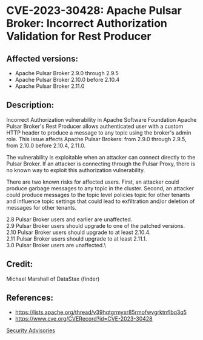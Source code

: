 # CVE-2023-30428: Apache Pulsar Broker: Incorrect Authorization Validation for Rest Producer 

## Affected versions:

- Apache Pulsar Broker 2.9.0 through 2.9.5
- Apache Pulsar Broker 2.10.0 before 2.10.4
- Apache Pulsar Broker 2.11.0

## Description:

Incorrect Authorization vulnerability in Apache Software Foundation Apache Pulsar Broker's Rest Producer allows authenticated user with a custom HTTP header to produce a message to any topic using the broker's admin role.
This issue affects Apache Pulsar Brokers: from 2.9.0 through 2.9.5, from 2.10.0 before 2.10.4, 2.11.0.

The vulnerability is exploitable when an attacker can connect directly to the Pulsar Broker. If an attacker is connecting through the Pulsar Proxy, there is no known way to exploit this authorization vulnerability.

There are two known risks for affected users. First, an attacker could produce garbage messages to any topic in the cluster. Second, an attacker could produce messages to the topic level policies topic for other tenants and influence topic settings that could lead to exfiltration and/or deletion of messages for other tenants.

2.8 Pulsar Broker users and earlier are unaffected.\
2.9 Pulsar Broker users should upgrade to one of the patched versions.\
2.10 Pulsar Broker users should upgrade to at least 2.10.4.\
2.11 Pulsar Broker users should upgrade to at least 2.11.1.\
3.0 Pulsar Broker users are unaffected.\

## Credit:

Michael Marshall of DataStax (finder)

## References:

- https://lists.apache.org/thread/v39hqtgrmyxr85rmofwvgrktnflbq3q5
- https://www.cve.org/CVERecord?id=CVE-2023-30428

[Security Advisories](index.md)
